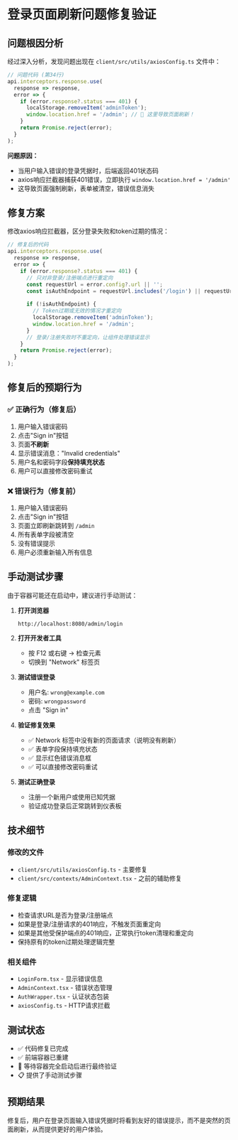 # 登录页面刷新问题修复验证

## 问题根因分析

经过深入分析，发现问题出现在 `client/src/utils/axiosConfig.ts` 文件中：

```typescript
// 问题代码 (第34行)
api.interceptors.response.use(
  response => response,
  error => {
    if (error.response?.status === 401) {
      localStorage.removeItem('adminToken');
      window.location.href = '/admin'; // 🚨 这里导致页面刷新！
    }
    return Promise.reject(error);
  }
);
```

**问题原因：**
- 当用户输入错误的登录凭据时，后端返回401状态码
- axios响应拦截器捕获401错误，立即执行 `window.location.href = '/admin'`
- 这导致页面强制刷新，表单被清空，错误信息消失

## 修复方案

修改axios响应拦截器，区分登录失败和token过期的情况：

```typescript
// 修复后的代码
api.interceptors.response.use(
  response => response,
  error => {
    if (error.response?.status === 401) {
      // 只对非登录/注册端点进行重定向
      const requestUrl = error.config?.url || '';
      const isAuthEndpoint = requestUrl.includes('/login') || requestUrl.includes('/register');
      
      if (!isAuthEndpoint) {
        // Token过期或无效的情况才重定向
        localStorage.removeItem('adminToken');
        window.location.href = '/admin';
      }
      // 登录/注册失败时不重定向，让组件处理错误显示
    }
    return Promise.reject(error);
  }
);
```

## 修复后的预期行为

### ✅ 正确行为（修复后）
1. 用户输入错误密码
2. 点击"Sign in"按钮
3. 页面**不刷新**
4. 显示错误消息："Invalid credentials"
5. 用户名和密码字段**保持填充状态**
6. 用户可以直接修改密码重试

### ❌ 错误行为（修复前）
1. 用户输入错误密码
2. 点击"Sign in"按钮
3. 页面立即刷新跳转到 `/admin`
4. 所有表单字段被清空
5. 没有错误提示
6. 用户必须重新输入所有信息

## 手动测试步骤

由于容器可能还在启动中，建议进行手动测试：

1. **打开浏览器**
   ```
   http://localhost:8080/admin/login
   ```

2. **打开开发者工具**
   - 按 F12 或右键 -> 检查元素
   - 切换到 "Network" 标签页

3. **测试错误登录**
   - 用户名: `wrong@example.com`
   - 密码: `wrongpassword` 
   - 点击 "Sign in"

4. **验证修复效果**
   - ✅ Network 标签中没有新的页面请求（说明没有刷新）
   - ✅ 表单字段保持填充状态
   - ✅ 显示红色错误消息框
   - ✅ 可以直接修改密码重试

5. **测试正确登录**
   - 注册一个新用户或使用已知凭据
   - 验证成功登录后正常跳转到仪表板

## 技术细节

### 修改的文件
- `client/src/utils/axiosConfig.ts` - 主要修复
- `client/src/contexts/AdminContext.tsx` - 之前的辅助修复

### 修复逻辑
- 检查请求URL是否为登录/注册端点
- 如果是登录/注册请求的401响应，不触发页面重定向
- 如果是其他受保护端点的401响应，正常执行token清理和重定向
- 保持原有的token过期处理逻辑完整

### 相关组件
- `LoginForm.tsx` - 显示错误信息
- `AdminContext.tsx` - 错误状态管理  
- `AuthWrapper.tsx` - 认证状态包装
- `axiosConfig.ts` - HTTP请求拦截

## 测试状态

- ✅ 代码修复已完成
- ✅ 前端容器已重建
- 🔄 等待容器完全启动后进行最终验证
- 📋 提供了手动测试步骤

## 预期结果

修复后，用户在登录页面输入错误凭据时将看到友好的错误提示，而不是突然的页面刷新，从而提供更好的用户体验。